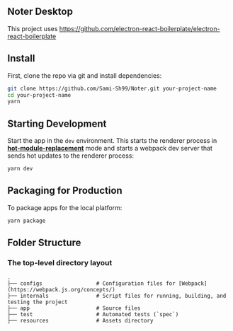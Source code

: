 ## Noter Desktop

This project uses https://github.com/electron-react-boilerplate/electron-react-boilerplate


## Install

First, clone the repo via git and install dependencies:

```bash
git clone https://github.com/Sami-Sh99/Noter.git your-project-name
cd your-project-name
yarn
```

## Starting Development

Start the app in the `dev` environment. This starts the renderer process in [**hot-module-replacement**](https://webpack.js.org/guides/hmr-react/) mode and starts a webpack dev server that sends hot updates to the renderer process:

```bash
yarn dev
```

## Packaging for Production

To package apps for the local platform:

```bash
yarn package
```



## Folder Structure

### The top-level directory layout

    .
    ├── configs                 # Configuration files for [Webpack](https://webpack.js.org/concepts/)
    ├── internals               # Script files for running, building, and testing the project
    ├── app                     # Source files
    ├── test                    # Automated tests (`spec`)
    ├── resources               # Assets directory
